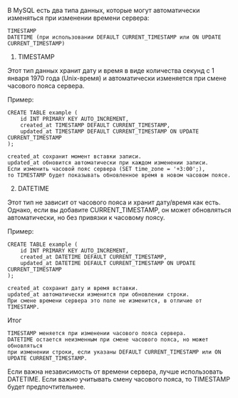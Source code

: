 В MySQL есть два типа данных, которые могут автоматически изменяться при изменении времени сервера:

    TIMESTAMP
    DATETIME (при использовании DEFAULT CURRENT_TIMESTAMP или ON UPDATE CURRENT_TIMESTAMP)

1. TIMESTAMP

Этот тип данных хранит дату и время в виде количества секунд с 1 января 1970 года (Unix-время) и автоматически изменяется при смене часового пояса сервера.

Пример:
```
CREATE TABLE example (
    id INT PRIMARY KEY AUTO_INCREMENT,
    created_at TIMESTAMP DEFAULT CURRENT_TIMESTAMP,
    updated_at TIMESTAMP DEFAULT CURRENT_TIMESTAMP ON UPDATE CURRENT_TIMESTAMP
);
```
    created_at сохранит момент вставки записи.
    updated_at обновится автоматически при каждом изменении записи.
    Если изменить часовой пояс сервера (SET time_zone = '+3:00';), 
    то TIMESTAMP будет показывать обновленное время в новом часовом поясе.

2. DATETIME

Этот тип не зависит от часового пояса и хранит дату/время как есть. 
Однако, если вы добавите CURRENT_TIMESTAMP, он может обновляться автоматически, но без привязки к часовому поясу.

Пример:
```
CREATE TABLE example (
    id INT PRIMARY KEY AUTO_INCREMENT,
    created_at DATETIME DEFAULT CURRENT_TIMESTAMP,
    updated_at DATETIME DEFAULT CURRENT_TIMESTAMP ON UPDATE CURRENT_TIMESTAMP
);
```
    created_at сохранит дату и время вставки.
    updated_at автоматически изменится при обновлении строки.
    При смене времени сервера это поле не изменится, в отличие от TIMESTAMP.

Итог

    TIMESTAMP меняется при изменении часового пояса сервера.
    DATETIME остается неизменным при смене часового пояса, но может обновляться 
    при изменении строки, если указаны DEFAULT CURRENT_TIMESTAMP или ON UPDATE CURRENT_TIMESTAMP.

Если важна независимость от времени сервера, лучше использовать DATETIME. 
Если важно учитывать смену часового пояса, то TIMESTAMP будет предпочтительнее.


